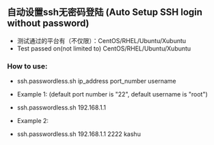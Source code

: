 ## 自动设置ssh无密码登陆 (Auto Setup SSH login without password)

- 测试通过的平台有（不仅限）：CentOS/RHEL/Ubuntu/Xubuntu
- Test passed on(not limited to) CentOS/RHEL/Ubuntu/Xubuntu

### How to use:
* ssh.passwordless.sh ip_address port_number username

- Example 1: (default port number is "22", default username is "root")
* ssh.passwordless.sh 192.168.1.1

- Example 2:
* ssh.passwordless.sh 192.168.1.1 2222 kashu
